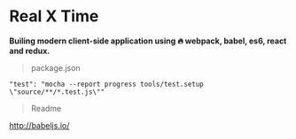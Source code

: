 # Real X Time

**Builing modern client-side application using 🔥 webpack, babel, es6, react and redux.**


> package.json


````
"test": "mocha --report progress tools/test.setup \"source/**/*.test.js\""
````


> Readme

<http://babeljs.io/>